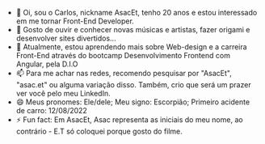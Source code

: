 - 👋 Oi, sou o Carlos, nickname AsacEt, tenho 20 anos e estou interessado em me tornar Front-End Developer.
- 👀 Gosto de ouvir e conhecer novas músicas e artistas, fazer origami e desenvolver sites divertidos...
- 🌱 Atualmente, estou aprendendo mais sobre Web-design e a carreira Front-End através do bootcamp Desenvolvimento Frontend com Angular, pela D.I.O
- 📫 Para me achar nas redes, recomendo pesquisar por "AsacEt", "asac.et" ou alguma variação disso. Também, crio que será um prazer ver você pelo meu LinkedIn.
- 😄 Meus pronomes: Ele/dele; Meu signo: Escorpião; Primeiro acidente de carro: 12/08/2022
- ⚡ Fun fact: Em AsacEt, Asac representa as iniciais do meu nome, ao contrário - E.T só coloquei porque gosto do filme.
